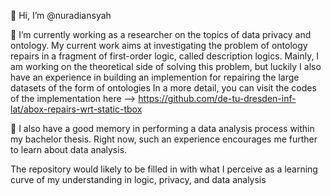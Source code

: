 👋 Hi, I’m @nuradiansyah

👀 I’m currently working as a researcher on the topics of data privacy and ontology. My current work aims at investigating the problem of ontology repairs in a fragment of first-order logic, called description logics. 
Mainly, I am working on the theoretical side of solving this problem, but luckily I also have an experience in building an implemention for repairing the large datasets of the form of ontologies
In a more detail, you can visit the codes of the implementation here --> https://github.com/de-tu-dresden-inf-lat/abox-repairs-wrt-static-tbox

🌱 I also have a good memory in performing a data analysis process within my bachelor thesis. Right now, such an experience encourages me further to learn about data analysis. 

The repository would likely to be filled in with what I perceive as a learning curve of my understanding in logic, privacy, and data analysis

<!---
nuradiansyah/nuradiansyah is a ✨ special ✨ repository because its `README.md` (this file) appears on your GitHub profile.
You can click the Preview link to take a look at your changes.
--->
